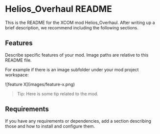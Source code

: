 # Helios_Overhaul README

This is the README for the XCOM mod Helios_Overhaul. After writing up a brief description, we recommend including the following sections.

## Features

Describe specific features of your mod. Image paths are relative to this README file.

For example if there is an image subfolder under your mod project workspace:

\!\[feature X\]\(images/feature-x.png\)

> Tip: Here is some tip related to the mod.

## Requirements

If you have any requirements or dependencies, add a section describing those and how to install and configure them.